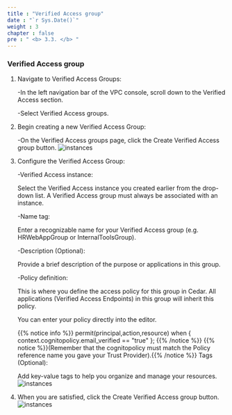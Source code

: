 ```yaml
---
title : "Verified Access group"
date : "`r Sys.Date()`"
weight : 3
chapter : false
pre : " <b> 3.3. </b> "
---
```

### Verified Access group
1. Navigate to Verified Access Groups:

    -In the left navigation bar of the VPC console, scroll down to the Verified Access section.

    -Select Verified Access groups.

2. Begin creating a new Verified Access Group:

    -On the Verified Access groups page, click the Create Verified Access group button.
![instances](/images/images/8/instances3.png?featherlight=false&width=90pc)

3. Configure the Verified Access Group:

    -Verified Access instance:

    Select the Verified Access instance you created earlier from the drop-down list. A Verified Access group must always be associated with an instance.

    -Name tag:

    Enter a recognizable name for your Verified Access group (e.g. HRWebAppGroup or InternalToolsGroup).

    -Description (Optional):

    Provide a brief description of the purpose or applications in this group.

    -Policy definition:

    This is where you define the access policy for this group in Cedar. All applications (Verified Access Endpoints) in this group will inherit this policy.

    You can enter your policy directly into the editor.

    {{% notice info %}}
    permit(principal,action,resource)
    when {
    context.cognitopolicy.email_verified == "true"
    };
    {{% /notice %}}
    {{% notice %}}(Remember that the cognitopolicy must match the Policy reference name you gave your Trust Provider).{{% /notice %}}
    Tags (Optional):

    Add key-value tags to help you organize and manage your resources.
![instances](/images/images/8/instances4.png?featherlight=false&width=90pc)

4. When you are satisfied, click the Create Verified Access group button.
![instances](/images/images/8/instances5.png?featherlight=false&width=90pc)